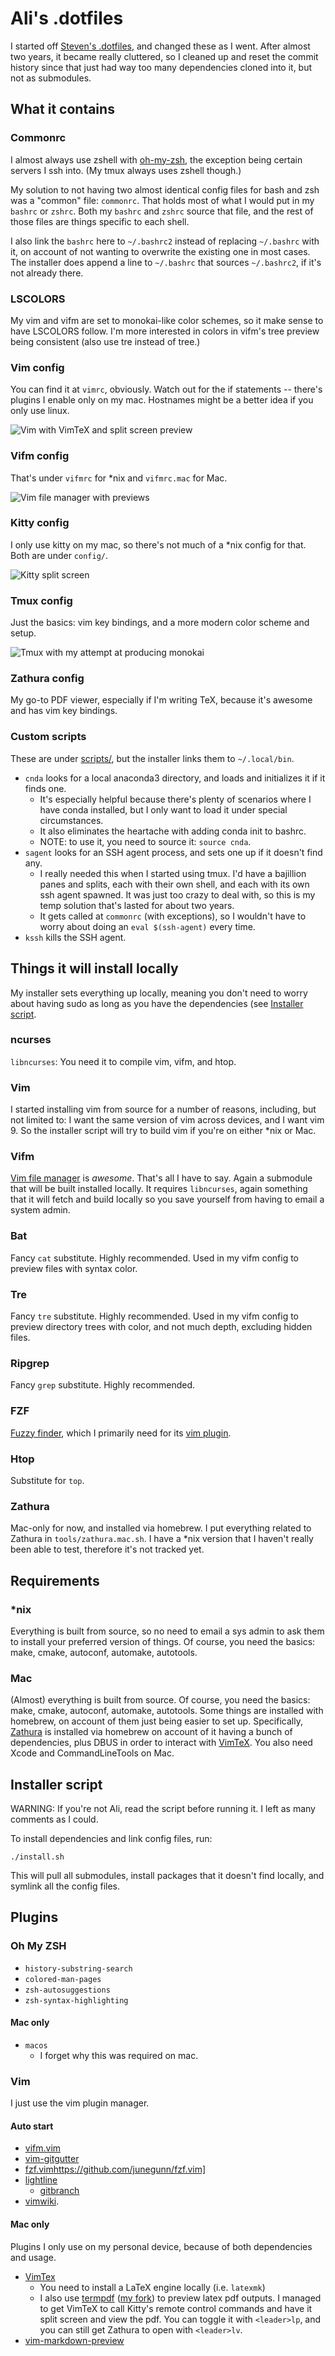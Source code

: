# Ali's .dotfiles

I started off [Steven's .dotfiles](https://github.com/stevenwalton/.dotfiles), and changed these as I went.
After almost two years, it became really cluttered, so I cleaned up and reset the commit history since that just
had way too many dependencies cloned into it, but not as submodules.

## What it contains
### Commonrc
I almost always use zshell with [oh-my-zsh](https://ohmyz.sh/), the exception being certain servers I ssh into.
(My tmux always uses zshell though.)

My solution to not having two almost identical config files for bash and zsh was a "common" file: `commonrc`.
That holds most of what I would put in my `bashrc` or `zshrc`.
Both my `bashrc` and `zshrc` source that file, and the rest of those files are things specific to each shell.

I also link the `bashrc` here to `~/.bashrc2` instead of replacing `~/.bashrc` with it, on account of not wanting to overwrite
the existing one in most cases.
The installer does append a line to `~/.bashrc` that sources `~/.bashrc2`, if it's not already there.

### LSCOLORS
My vim and vifm are set to monokai-like color schemes, so it make sense to have LSCOLORS follow.
I'm more interested in colors in vifm's tree preview being consistent (also use tre instead of tree.)

### Vim config
You can find it at `vimrc`, obviously.
Watch out for the if statements -- there's plugins I enable only on my mac.
Hostnames might be a better idea if you only use linux.

![Vim with VimTeX and split screen preview](assets/vimtex.png)

### Vifm config
That's under `vifmrc` for \*nix and `vifmrc.mac` for Mac.

![Vim file manager with previews](assets/vifm.png)

### Kitty config
I only use kitty on my mac, so there's not much of a \*nix config for that.
Both are under `config/`.

![Kitty split screen](assets/kitty.png)

### Tmux config
Just the basics: vim key bindings, and a more modern color scheme and setup.

![Tmux with my attempt at producing monokai](assets/tmux.png)

### Zathura config
My go-to PDF viewer, especially if I'm writing TeX, because it's awesome and has vim key bindings.

### Custom scripts
These are under [scripts/](scripts/), but the installer links them to `~/.local/bin`.

* `cnda` looks for a local anaconda3 directory, and loads and initializes it if it finds one.
    * It's especially helpful because there's plenty of scenarios where I have conda installed, but I only want to load it under special circumstances.
    * It also eliminates the heartache with adding conda init to bashrc.
    * NOTE: to use it, you need to source it: `source cnda`.
* `sagent` looks for an SSH agent process, and sets one up if it doesn't find any.
    * I really needed this when I started using tmux. I'd have a bajillion panes and splits, each with their own shell, and each with its own ssh agent spawned. It was just too crazy to deal with, so this is my temp solution that's lasted for about two years.
    * It gets called at `commonrc` (with exceptions), so I wouldn't have to worry about doing an `eval $(ssh-agent)` every time.
* `kssh` kills the SSH agent.


## Things it will install locally
My installer sets everything up locally, meaning you don't need to worry about having sudo as long as you have the dependencies
(see [Installer script](#installer-script).

### ncurses
`libncurses`: You need it to compile vim, vifm, and htop.

### Vim
I started installing vim from source for a number of reasons, including, but not limited to: I want the same version of vim 
across devices, and I want vim 9.
So the installer script will try to build vim if you're on either \*nix or Mac.

### Vifm
[Vim file manager](https://github.com/vifm/vifm) is *awesome*.
That's all I have to say.
Again a submodule that will be built installed locally.
It requires `libncurses`, again something that it will fetch and build locally so you save yourself from having to email a
system admin.

### Bat
Fancy `cat` substitute. Highly recommended.
Used in my vifm config to preview files with syntax color.

### Tre
Fancy `tre` substitute. Highly recommended.
Used in my vifm config to preview directory trees with color, and not much depth, excluding hidden files.

### Ripgrep
Fancy `grep` substitute. Highly recommended.

### FZF
[Fuzzy finder](https://github.com/junegunn/fzf), which I primarily need for its [vim
plugin](https://github.com/junegunn/fzf.vim).

### Htop
Substitute for `top`.

### Zathura
Mac-only for now, and installed via homebrew.
I put everything related to Zathura in `tools/zathura.mac.sh`.
I have a \*nix version that I haven't really been able to test, therefore it's not tracked yet.


## Requirements

### *nix
Everything is built from source, so no need to email a sys admin to ask them to install your preferred version of things.
Of course, you need the basics: make, cmake, autoconf, automake, autotools.

### Mac
(Almost) everything is built from source.
Of course, you need the basics: make, cmake, autoconf, automake, autotools.
Some things are installed with homebrew, on account of them just being easier to set up.
Specifically, [Zathura](https://pwmt.org/projects/zathura/) is installed via homebrew on account of it having a bunch of 
dependencies, plus DBUS in order to interact with [VimTeX](https://github.com/lervag/vimtex).
You also need Xcode and CommandLineTools on Mac.

## Installer script
WARNING: If you're not Ali, read the script before running it.
I left as many comments as I could.

To install dependencies and link config files, run:
```
./install.sh
```
This will pull all submodules, install packages that it doesn't find locally, and symlink all the config files.

## Plugins
### Oh My ZSH
* `history-substring-search`
* `colored-man-pages`
* `zsh-autosuggestions`
* `zsh-syntax-highlighting`

#### Mac only
* `macos`
    * I forget why this was required on mac.

### Vim
I just use the vim plugin manager.

#### Auto start
* [vifm.vim](https://github.com/vifm/vifm.vim)
* [vim-gitgutter](https://github.com/airblade/vim-gitgutter)
* [fzf.vim]()https://github.com/junegunn/fzf.vim]
* [lightline](https://github.com/itchyny/lightline.vim)
    * [gitbranch](https://github.com/itchyny/vim-gitbranch)
* [vimwiki](https://github.com/vimwiki/vimwiki).


#### Mac only
Plugins I only use on my personal device, because of both dependencies and usage.
* [VimTex](https://github.com/lervag/vimtex)
    * You need to install a LaTeX engine locally (i.e. `latexmk`)
    * I also use [termpdf](https://github.com/dsanson/termpdf.py) ([my fork](https://github.com/alihassanijr/termpdf.py)) to
      preview latex pdf outputs. I managed to get VimTeX to call Kitty's remote control commands and have it split screen and
      view the pdf. You can toggle it with `<leader>lp`, and you can still get Zathura to open with `<leader>lv`.
* [vim-markdown-preview](https://github.com/iamcco/markdown-preview.nvim)

